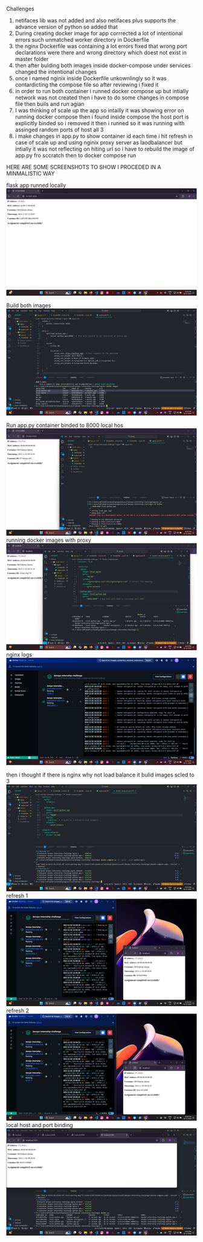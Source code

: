 Challenges
1) netifaces lib was not added and also netifaces plus supports the advance version of python so added that
2) During creating docker image for app corrrected a lot of intentional errors such unmatched worker directory in Dockerfile
3) the nginx Dockerfile  was containing a lot errors fixed that wrong port declarations were there and wrong directory which doest not exist in master folder
4) then after bulding both images inside docker-compose under services changed the intentional changes 
5) once i named nginix inside Dockerfile unkownlingly so it was contardicting the compose file so after reviewing i fixed it                                                   
6) in order to run both container i runned docker compose up but intially network was not created then i have to do some changes in compose file then buils and run agian
7) I was thinking of scale up the app so intailly it was showing error on running docker compose then i found inside compose the host port is explicitly binded so i removed it then i runned so it was running with assinged random ports of host all 3
8) i make changes in app.py to show container id each time i hit refresh in case of scale up and using nginix proxy server as laodbalancer but intially it was not reflecting on hiting url so i have to rebuild the image of app.py fro sccratch then to docker compose run
 
HERE ARE SOME SCREENSHOTS TO SHOW I PROCEDED IN A MINMALISTIC WAY

flask app runned locally
![alt text](<Screenshot (524).png>)

Build both images
![](<Screenshot (526).png>)

Run app.py container binded to 8000 local hos
![](<Screenshot (527).png>)
running docker images with proxy
![](<Screenshot (531).png>)
nginx logs
![](<Screenshot (532).png>)

then i thought if there is nginx why not load balance it
bulid images scled to 3
![](<Screenshot (533).png>)
refresh 1
![](<Screenshot (535).png>)
refresh 2
![](<Screenshot (536).png>)
local host and port binding
![](<Screenshot (537).png>)